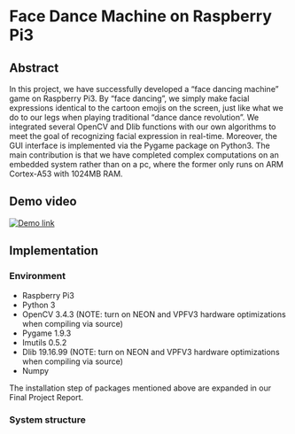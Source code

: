 Face Dance Machine on Raspberry Pi3
==
## Abstract
In this project, we have successfully developed a “face dancing machine” game on Raspberry Pi3. By “face dancing”, we simply make facial expressions identical to the cartoon emojis on the screen, just like what we do to our legs when playing traditional “dance dance revolution”. We integrated several OpenCV and Dlib functions with our own algorithms to meet the goal of recognizing facial expression in real-time. Moreover, the GUI interface is implemented via the Pygame package on Python3. The main contribution is that we have completed complex computations on an embedded system rather than on a pc, where the former only runs on ARM Cortex-A53 with 1024MB RAM.

## Demo video
[![Demo link](https://img.youtube.com/vi/WfL82hLIuYI&feature=youtu.be/0.jpg)](https://www.youtube.com/watch?v=WfL82hLIuYI&feature=youtu.be)
## Implementation
### Environment
* Raspberry Pi3
* Python 3
* OpenCV 3.4.3 (NOTE: turn on NEON and VPFV3 hardware optimizations when compiling via source)
* Pygame 1.9.3
* Imutils 0.5.2
* Dlib 19.16.99 (NOTE: turn on NEON and VPFV3 hardware optimizations when compiling via source)
* Numpy

The installation step of packages mentioned above are expanded in our Final Project Report.
### System structure 
